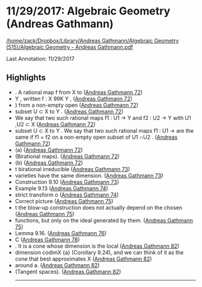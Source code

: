 # 11/29/2017: Algebraic Geometry (Andreas Gathmann)

<a href='file:////home/zack/Dropbox/Library/Andreas Gathmann/Algebraic Geometry (515)/Algebraic Geometry - Andreas Gathmann.pdf' target='_blank'>/home/zack/Dropbox/Library/Andreas Gathmann/Algebraic Geometry (515)/Algebraic Geometry - Andreas Gathmann.pdf</a>

Last Annotation: 11/29/2017

## Highlights

- \. A rational map f from X to (<a href="file:////home/zack/Dropbox/Library/Andreas Gathmann/Algebraic Geometry (515)/Algebraic Geometry - Andreas Gathmann.pdf#page=72" target="_blank">Andreas Gathmann 72</a>)
- Y , written f : X 99K Y , (<a href="file:////home/zack/Dropbox/Library/Andreas Gathmann/Algebraic Geometry (515)/Algebraic Geometry - Andreas Gathmann.pdf#page=72" target="_blank">Andreas Gathmann 72</a>)
- \) from a non-empty open (<a href="file:////home/zack/Dropbox/Library/Andreas Gathmann/Algebraic Geometry (515)/Algebraic Geometry - Andreas Gathmann.pdf#page=72" target="_blank">Andreas Gathmann 72</a>)
- subset U ⊂ X to Y \. (<a href="file:////home/zack/Dropbox/Library/Andreas Gathmann/Algebraic Geometry (515)/Algebraic Geometry - Andreas Gathmann.pdf#page=72" target="_blank">Andreas Gathmann 72</a>)
- We say that two such rational maps f1 : U1 → Y and f2 : U2 → Y with U1 ,U2 ⊂ X (<a href="file:////home/zack/Dropbox/Library/Andreas Gathmann/Algebraic Geometry (515)/Algebraic Geometry - Andreas Gathmann.pdf#page=72" target="_blank">Andreas Gathmann 72</a>)
- subset U ⊂ X to Y \. We say that two such rational maps f1 : U1 → are the same if f1 = f2 on a non-empty open subset of U1 ∩U2 \. (<a href="file:////home/zack/Dropbox/Library/Andreas Gathmann/Algebraic Geometry (515)/Algebraic Geometry - Andreas Gathmann.pdf#page=72" target="_blank">Andreas Gathmann 72</a>)
- \(a\) (<a href="file:////home/zack/Dropbox/Library/Andreas Gathmann/Algebraic Geometry (515)/Algebraic Geometry - Andreas Gathmann.pdf#page=72" target="_blank">Andreas Gathmann 72</a>)
- \(Birational maps\)\. (<a href="file:////home/zack/Dropbox/Library/Andreas Gathmann/Algebraic Geometry (515)/Algebraic Geometry - Andreas Gathmann.pdf#page=72" target="_blank">Andreas Gathmann 72</a>)
- \(b\) (<a href="file:////home/zack/Dropbox/Library/Andreas Gathmann/Algebraic Geometry (515)/Algebraic Geometry - Andreas Gathmann.pdf#page=72" target="_blank">Andreas Gathmann 72</a>)
- t birational irreducible (<a href="file:////home/zack/Dropbox/Library/Andreas Gathmann/Algebraic Geometry (515)/Algebraic Geometry - Andreas Gathmann.pdf#page=73" target="_blank">Andreas Gathmann 73</a>)
- varieties have the same dimension\. (<a href="file:////home/zack/Dropbox/Library/Andreas Gathmann/Algebraic Geometry (515)/Algebraic Geometry - Andreas Gathmann.pdf#page=73" target="_blank">Andreas Gathmann 73</a>)
- Construction 9\.10 (<a href="file:////home/zack/Dropbox/Library/Andreas Gathmann/Algebraic Geometry (515)/Algebraic Geometry - Andreas Gathmann.pdf#page=73" target="_blank">Andreas Gathmann 73</a>)
- Example 9\.13 (<a href="file:////home/zack/Dropbox/Library/Andreas Gathmann/Algebraic Geometry (515)/Algebraic Geometry - Andreas Gathmann.pdf#page=74" target="_blank">Andreas Gathmann 74</a>)
- strict transform o (<a href="file:////home/zack/Dropbox/Library/Andreas Gathmann/Algebraic Geometry (515)/Algebraic Geometry - Andreas Gathmann.pdf#page=74" target="_blank">Andreas Gathmann 74</a>)
- Correct picture (<a href="file:////home/zack/Dropbox/Library/Andreas Gathmann/Algebraic Geometry (515)/Algebraic Geometry - Andreas Gathmann.pdf#page=75" target="_blank">Andreas Gathmann 75</a>)
- t the blow-up construction does not actually depend on the chosen (<a href="file:////home/zack/Dropbox/Library/Andreas Gathmann/Algebraic Geometry (515)/Algebraic Geometry - Andreas Gathmann.pdf#page=75" target="_blank">Andreas Gathmann 75</a>)
- functions, but only on the ideal generated by them\. (<a href="file:////home/zack/Dropbox/Library/Andreas Gathmann/Algebraic Geometry (515)/Algebraic Geometry - Andreas Gathmann.pdf#page=75" target="_blank">Andreas Gathmann 75</a>)
- Lemma 9\.16\. (<a href="file:////home/zack/Dropbox/Library/Andreas Gathmann/Algebraic Geometry (515)/Algebraic Geometry - Andreas Gathmann.pdf#page=76" target="_blank">Andreas Gathmann 76</a>)
- C (<a href="file:////home/zack/Dropbox/Library/Andreas Gathmann/Algebraic Geometry (515)/Algebraic Geometry - Andreas Gathmann.pdf#page=78" target="_blank">Andreas Gathmann 78</a>)
- \. It is a cone whose dimension is the local (<a href="file:////home/zack/Dropbox/Library/Andreas Gathmann/Algebraic Geometry (515)/Algebraic Geometry - Andreas Gathmann.pdf#page=82" target="_blank">Andreas Gathmann 82</a>)
- dimension codimX {a} \(Corollary 9\.24\), and we can think of it as the cone that best approximates X (<a href="file:////home/zack/Dropbox/Library/Andreas Gathmann/Algebraic Geometry (515)/Algebraic Geometry - Andreas Gathmann.pdf#page=82" target="_blank">Andreas Gathmann 82</a>)
- around a\. (<a href="file:////home/zack/Dropbox/Library/Andreas Gathmann/Algebraic Geometry (515)/Algebraic Geometry - Andreas Gathmann.pdf#page=82" target="_blank">Andreas Gathmann 82</a>)
- \(Tangent spaces\)\. (<a href="file:////home/zack/Dropbox/Library/Andreas Gathmann/Algebraic Geometry (515)/Algebraic Geometry - Andreas Gathmann.pdf#page=82" target="_blank">Andreas Gathmann 82</a>)<hr>

